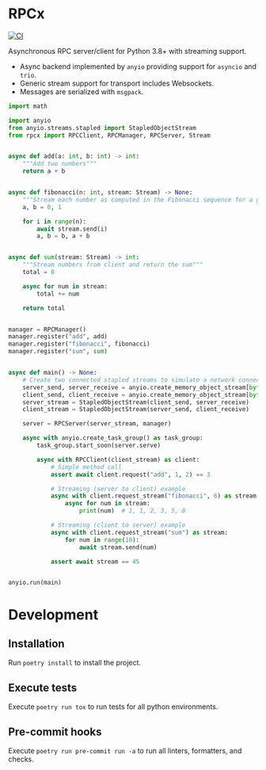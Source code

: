 # RPCx

[![CI](https://github.com/uSpike/rpcx/actions/workflows/main.yml/badge.svg)](https://github.com/uSpike/rpcx/actions/workflows/main.yml)

Asynchronous RPC server/client for Python 3.8+ with streaming support.

- Async backend implemented by `anyio` providing support for `asyncio` and `trio`.
- Generic stream support for transport includes Websockets.
- Messages are serialized with `msgpack`.

```python
import math

import anyio
from anyio.streams.stapled import StapledObjectStream
from rpcx import RPCClient, RPCManager, RPCServer, Stream


async def add(a: int, b: int) -> int:
    """Add two numbers"""
    return a + b


async def fibonacci(n: int, stream: Stream) -> None:
    """Stream each number as computed in the Fibonacci sequence for a given starting number"""
    a, b = 0, 1

    for i in range(n):
        await stream.send(i)
        a, b = b, a + b


async def sum(stream: Stream) -> int:
    """Stream numbers from client and return the sum"""
    total = 0

    async for num in stream:
        total += num

    return total


manager = RPCManager()
manager.register("add", add)
manager.register("fibonacci", fibonacci)
manager.register("sum", sum)


async def main() -> None:
    # Create two connected stapled streams to simulate a network connection
    server_send, server_receive = anyio.create_memory_object_stream[bytes](math.inf)
    client_send, client_receive = anyio.create_memory_object_stream[bytes](math.inf)
    server_stream = StapledObjectStream(client_send, server_receive)
    client_stream = StapledObjectStream(server_send, client_receive)

    server = RPCServer(server_stream, manager)

    async with anyio.create_task_group() as task_group:
        task_group.start_soon(server.serve)

        async with RPCClient(client_stream) as client:
            # Simple method call
            assert await client.request("add", 1, 2) == 3

            # Streaming (server to client) example
            async with client.request_stream("fibonacci", 6) as stream:
                async for num in stream:
                    print(num)  # 1, 1, 2, 3, 5, 8

            # Streaming (client to server) example
            async with client.request_stream("sum") as stream:
                for num in range(10):
                    await stream.send(num)

            assert await stream == 45


anyio.run(main)
```

# Development

## Installation

Run `poetry install` to install the project.

## Execute tests

Execute `poetry run tox` to run tests for all python environments.

## Pre-commit hooks

Execute `poetry run pre-commit run -a` to run all linters, formatters, and checks.
